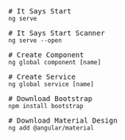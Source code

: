 
<pre>
# It Says Start
<code>ng serve</code>
</pre>

<pre>
# It Says Start Scanner
<code>ng serve --open</code>
</pre>

<pre>
# Create Component 
<code>ng global component [name]</code>
</pre>

<pre>
# Create Service 
<code>ng global service [name]</code>
</pre>

<pre>
# Download Bootstrap 
<code>npm install bootstrap</code>
</pre>

<pre>
# Download Material Design
<code>ng add @angular/material</code>
</pre>
